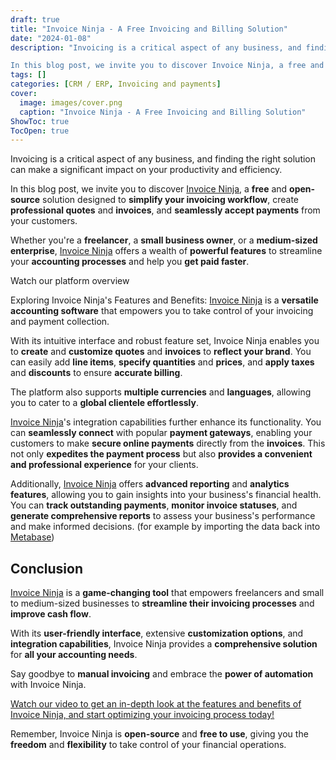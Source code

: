 ```yaml
---
draft: true
title: "Invoice Ninja - A Free Invoicing and Billing Solution"
date: "2024-01-08"
description: "Invoicing is a critical aspect of any business, and finding the right solution can make a significant impact on your productivity and efficiency.

In this blog post, we invite you to discover Invoice Ninja, a free and open-source solution designed to simplify your invoicing workflow, create professional quotes and invoices,"
tags: []
categories: [CRM / ERP, Invoicing and payments]
cover:
  image: images/cover.png
  caption: "Invoice Ninja - A Free Invoicing and Billing Solution"
ShowToc: true
TocOpen: true
---
```



Invoicing is a critical aspect of any business, and finding the right solution can make a significant impact on your productivity and efficiency. 

In this blog post, we invite you to discover [Invoice Ninja](https://elest.io/open-source/invoiceninja?ref=blog.elest.io), a **free** and **open\-source** solution designed to **simplify your invoicing workflow**, create **professional quotes** and **invoices**, and **seamlessly accept payments** from your customers. 

Whether you're a **freelancer**, a **small business owner**, or a **medium\-sized enterprise**, [Invoice Ninja](https://elest.io/open-source/invoiceninja?ref=blog.elest.io) offers a wealth of **powerful features** to streamline your **accounting processes** and help you **get paid faster**.



Watch our platform overview



Exploring Invoice Ninja's Features and Benefits: [Invoice Ninja](https://elest.io/open-source/invoiceninja?ref=blog.elest.io) is a **versatile accounting software** that empowers you to take control of your invoicing and payment collection. 

With its intuitive interface and robust feature set, Invoice Ninja enables you to **create** and **customize quotes** and **invoices** to **reflect your brand**. You can easily add **line items**, **specify quantities** and **prices**, and **apply taxes** and **discounts** to ensure **accurate billing**. 

The platform also supports **multiple currencies** and **languages**, allowing you to cater to a **global clientele effortlessly**.

[Invoice Ninja](https://elest.io/open-source/invoiceninja?ref=blog.elest.io)'s integration capabilities further enhance its functionality. You can **seamlessly connect** with popular **payment gateways**, enabling your customers to make **secure online payments** directly from the **invoices**. This not only **expedites the payment process** but also **provides a convenient and professional experience** for your clients.

Additionally, [Invoice Ninja](https://elest.io/open-source/invoiceninja?ref=blog.elest.io) offers **advanced reporting** and **analytics features**, allowing you to gain insights into your business's financial health. You can **track outstanding payments**, **monitor invoice statuses**, and **generate comprehensive reports** to assess your business's performance and make informed decisions. (for example by importing the data back into [Metabase](https://elest.io/open-source/metabase?ref=blog.elest.io))

## Conclusion

[Invoice Ninja](https://elest.io/open-source/invoiceninja?ref=blog.elest.io) is a **game\-changing tool** that empowers freelancers and small to medium\-sized businesses to **streamline their invoicing processes** and **improve cash flow**. 

With its **user\-friendly interface**, extensive **customization options**, and **integration capabilities**, Invoice Ninja provides a **comprehensive solution** for **all your accounting needs**. 

Say goodbye to **manual invoicing** and embrace the **power of automation** with Invoice Ninja.

[Watch our video to get an in\-depth look at the features and benefits of Invoice Ninja, and start optimizing your invoicing process today!](https://youtu.be/CbHfhAnj7Cg?ref=blog.elest.io)

Remember, Invoice Ninja is **open\-source** and **free to use**, giving you the **freedom** and **flexibility** to take control of your financial operations. 



